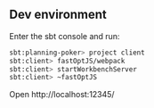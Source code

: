 ## Dev environment

Enter the sbt console and run:
```sh
sbt:planning-poker> project client
sbt:client> fastOptJS/webpack
sbt:client> startWorkbenchServer
sbt:client> ~fastOptJS
```
Open http://localhost:12345/